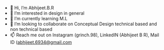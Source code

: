 - 👋 Hi, I’m Abhijeet.B.R
- 👀 I’m interested in design in general
- 🌱 I’m currently learning M.L
- 💞️ I’m looking to collaborate on Conceptual Design technical based and non technical based 
- 📫 Reach me out on Instagram (grinch.98), LinkedIN (Abhijeet B R), Mail ID (abhijeet.6934@gmail.com

<!---
grinch1998/grinch1998 is a ✨ special ✨ repository because its `README.md` (this file) appears on your GitHub profile.
You can click the Preview link to take a look at your changes.
--->
